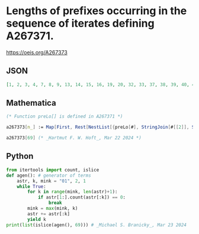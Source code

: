 # Lengths of prefixes occurring in the sequence of iterates defining A267371\.
https://oeis.org/A267373
## JSON
```JSON
[1, 2, 3, 4, 7, 8, 9, 13, 14, 15, 16, 19, 20, 32, 33, 37, 38, 39, 40, 43, 44, 45, 49, 50, 65, 66, 67, 70, 71, 72, 76, 77, 78, 79, 95, 96, 97, 98, 101, 102, 103, 107, 108, 109, 110, 113, 114, 134, 135, 136, 137, 140, 141, 142, 146, 147, 148, 149, 152, 153, 165, 166, 199, 200, 201, 202, 205, 206, 207]
```
## Mathematica
```Mathematica
(* Function preLo[] is defined in A267371 *)
```
```Mathematica
a267373[n_] := Map[First, Rest[NestList[{preLo[#], StringJoin[#[[2]], StringTake[#[[2]], preLo[#]]]}&, {1, "01"}, n]]]
```
```Mathematica
a267373[69] (* _Hartmut F. W. Hoft_, Mar 22 2024 *)
```
## Python
```Python
from itertools import count, islice
def agen(): # generator of terms
    astr, k, mink = "01", 2, 1
    while True:
        for k in range(mink, len(astr)+1):
            if astr[1:].count(astr[:k]) == 0:
                break
        mink = max(mink, k)
        astr += astr[:k]
        yield k
print(list(islice(agen(), 69))) # _Michael S. Branicky_, Mar 23 2024
```
